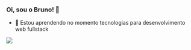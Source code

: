 ### Oi, sou o Bruno! 👋

- 🌱 Estou aprendendo no momento tecnologias para desenvolvimento web fullstack

<div>

<a href="https://www.linkedin.com/in/bruno-santos-098854115" target="_blank"><img src="https://img.shields.io/badge/-LinkedIn-%230077B5?style=for-the-badge&logo=linkedin&logoColor=white" target="_blank"></a> 

</div>
